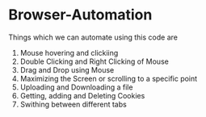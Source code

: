 # Browser-Automation

Things which we can automate using this code are

1) Mouse hovering and clickiing
2) Double Clicking and Right Clicking of Mouse
3) Drag and Drop using Mouse
4) Maximizing the Screen or scrolling to a specific point
5) Uploading and Downloading a file
6) Getting, adding and Deleting Cookies
7) Swithing between different tabs
